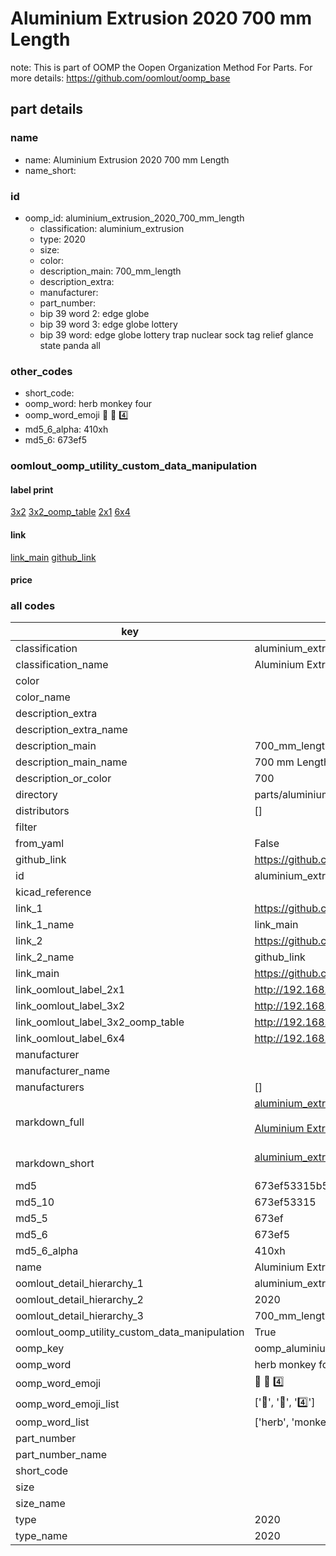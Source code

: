# Aluminium Extrusion 2020 700 mm Length  

note: This is part of OOMP the Oopen Organization Method For Parts. For more details: https://github.com/oomlout/oomp_base

##  part details





### name
* name: Aluminium Extrusion 2020 700 mm Length
* name_short: 
### id
* oomp_id: aluminium_extrusion_2020_700_mm_length
  * classification: aluminium_extrusion
  * type: 2020
  * size: 
  * color: 
  * description_main: 700_mm_length
  * description_extra: 
  * manufacturer: 
  * part_number: 
  * bip 39 word 2: edge globe
  * bip 39 word 3: edge globe lottery
  * bip 39 word: edge globe lottery trap nuclear sock tag relief glance state panda all

### other_codes
* short_code: 
* oomp_word: herb monkey four
* oomp_word_emoji :herb: :monkey: :four:
* md5_6_alpha: 410xh
* md5_6: 673ef5






### oomlout_oomp_utility_custom_data_manipulation
#### label print
[3x2](http://192.168.1.245:1112/?label=oomp%20410xh)
[3x2_oomp_table](http://192.168.1.107:1112/?label=oomp%20410xh)
[2x1](http://192.168.1.242:1112/?label=oomp%20410xh)
[6x4](http://192.168.1.55:1112/?label=oomp%20410xh)    

#### link

[link_main](https://github.com/oomlout/oomlout_oomp_current_version_messy/tree/main/parts/aluminium_extrusion_2020_700_mm_length) [github_link](https://github.com/oomlout/oomlout_oomp_part_src/tree/main/parts/aluminium_extrusion_2020_700_mm_length)                             

#### price







### all codes 
| key | value |  
| --- | --- |  
| classification | aluminium_extrusion |  
| classification_name | Aluminium Extrusion |  
| color |  |  
| color_name |  |  
| description_extra |  |  
| description_extra_name |  |  
| description_main | 700_mm_length |  
| description_main_name | 700 mm Length |  
| description_or_color | 700 |  
| directory | parts/aluminium_extrusion_2020_700_mm_length |  
| distributors | [] |  
| filter |  |  
| from_yaml | False |  
| github_link | https://github.com/oomlout/oomlout_oomp_part_src/tree/main/parts/aluminium_extrusion_2020_700_mm_length |  
| id | aluminium_extrusion_2020_700_mm_length |  
| kicad_reference |  |  
| link_1 | https://github.com/oomlout/oomlout_oomp_current_version_messy/tree/main/parts/aluminium_extrusion_2020_700_mm_length |  
| link_1_name | link_main |  
| link_2 | https://github.com/oomlout/oomlout_oomp_part_src/tree/main/parts/aluminium_extrusion_2020_700_mm_length |  
| link_2_name | github_link |  
| link_main | https://github.com/oomlout/oomlout_oomp_current_version_messy/tree/main/parts/aluminium_extrusion_2020_700_mm_length |  
| link_oomlout_label_2x1 | http://192.168.1.242:1112/?label=oomp%20410xh |  
| link_oomlout_label_3x2 | http://192.168.1.245:1112/?label=oomp%20410xh |  
| link_oomlout_label_3x2_oomp_table | http://192.168.1.107:1112/?label=oomp%20410xh |  
| link_oomlout_label_6x4 | http://192.168.1.55:1112/?label=oomp%20410xh |  
| manufacturer |  |  
| manufacturer_name |  |  
| manufacturers | [] |  
| markdown_full | [aluminium_extrusion_2020_700_mm_length](https://github.com/oomlout/oomlout_oomp_current_version_messy/tree/main/parts/aluminium_extrusion_2020_700_mm_length)<br>[](https://github.com/oomlout/oomlout_oomp_current_version_messy/tree/main/parts/aluminium_extrusion_2020_700_mm_length)<br>[Aluminium Extrusion 2020 700 Mm Length](https://github.com/oomlout/oomlout_oomp_current_version_messy/tree/main/parts/aluminium_extrusion_2020_700_mm_length)<br><br> |  
| markdown_short | [aluminium_extrusion_2020_700_mm_length](https://github.com/oomlout/oomlout_oomp_current_version_messy/tree/main/parts/aluminium_extrusion_2020_700_mm_length)<br><br> |  
| md5 | 673ef53315b55ba7384bae750818d232 |  
| md5_10 | 673ef53315 |  
| md5_5 | 673ef |  
| md5_6 | 673ef5 |  
| md5_6_alpha | 410xh |  
| name | Aluminium Extrusion 2020 700 mm Length |  
| oomlout_detail_hierarchy_1 | aluminium_extrusion |  
| oomlout_detail_hierarchy_2 | 2020 |  
| oomlout_detail_hierarchy_3 | 700_mm_length |  
| oomlout_oomp_utility_custom_data_manipulation | True |  
| oomp_key | oomp_aluminium_extrusion_2020_700_mm_length |  
| oomp_word | herb monkey four |  
| oomp_word_emoji | :herb: :monkey: :four: |  
| oomp_word_emoji_list | [':herb:', ':monkey:', ':four:'] |  
| oomp_word_list | ['herb', 'monkey', 'four'] |  
| part_number |  |  
| part_number_name |  |  
| short_code |  |  
| size |  |  
| size_name |  |  
| type | 2020 |  
| type_name | 2020 |  

